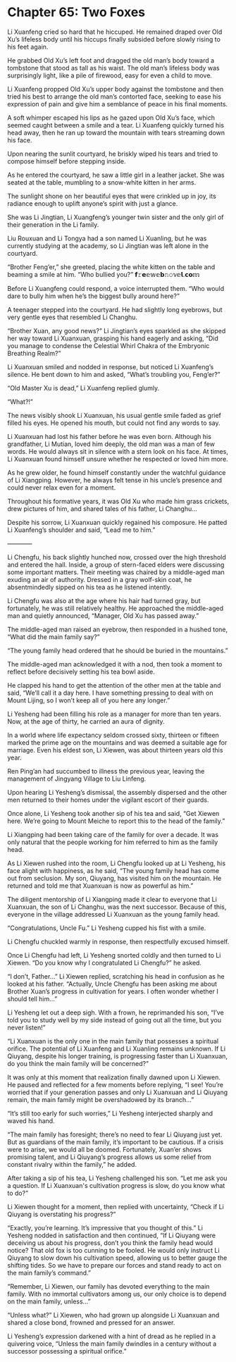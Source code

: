 # Chapter 65: Two Foxes

Li Xuanfeng cried so hard that he hiccuped. He remained draped over Old Xu’s lifeless body until his hiccups finally subsided before slowly rising to his feet again.

He grabbed Old Xu’s left foot and dragged the old man’s body toward a tombstone that stood as tall as his waist. The old man’s lifeless body was surprisingly light, like a pile of firewood, easy for even a child to move.

Li Xuanfeng propped Old Xu’s upper body against the tombstone and then tried his best to arrange the old man’s contorted face, seeking to ease his expression of pain and give him a semblance of peace in his final moments.

A soft whimper escaped his lips as he gazed upon Old Xu’s face, which seemed caught between a smile and a tear. Li Xuanfeng quickly turned his head away, then he ran up toward the mountain with tears streaming down his face.

Upon nearing the sunlit courtyard, he briskly wiped his tears and tried to compose himself before stepping inside.

As he entered the courtyard, he saw a little girl in a leather jacket. She was seated at the table, mumbling to a snow-white kitten in her arms.

The sunlight shone on her beautiful eyes that were crinkled up in joy, its radiance enough to uplift anyone’s spirit with just a glance.

She was Li Jingtian, Li Xuangfeng’s younger twin sister and the only girl of their generation in the Li family.

Liu Rouxuan and Li Tongya had a son named Li Xuanling, but he was currently studying at the academy, so Li Jingtian was left alone in the courtyard.

“Brother Feng’er,” she greeted, placing the white kitten on the table and beaming a smile at him. “Who bullied you?”
𝗳𝚛𝗲𝕖𝕨𝕖𝗯𝚗𝚘𝕧𝕖𝗹.𝗰𝗼𝕞

Before Li Xuangfeng could respond, a voice interrupted them. “Who would dare to bully him when he’s the biggest bully around here?”

A teenager stepped into the courtyard. He had slightly long eyebrows, but very gentle eyes that resembled Li Changhu.

“Brother Xuan, any good news?” Li Jingtian’s eyes sparkled as she skipped her way toward Li Xuanxuan, grasping his hand eagerly and asking, “Did you manage to condense the Celestial Whirl Chakra of the Embryonic Breathing Realm?”

Li Xuanxuan smiled and nodded in response, but noticed Li Xuanfeng’s silence. He bent down to him and asked, “What’s troubling you, Feng’er?”

“Old Master Xu is dead,” Li Xuanfeng replied glumly.

“What?!”

The news visibly shook Li Xuanxuan, his usual gentle smile faded as grief filled his eyes. He opened his mouth, but could not find any words to say.

Li Xuanxuan had lost his father before he was even born. Although his grandfather, Li Mutian, loved him deeply, the old man was a man of few words. He would always sit in silence with a stern look on his face. At times, Li Xuanxuan found himself unsure whether he respected or loved him more.

As he grew older, he found himself constantly under the watchful guidance of Li Xiangping. However, he always felt tense in his uncle’s presence and could never relax even for a moment.

Throughout his formative years, it was Old Xu who made him grass crickets, drew pictures of him, and shared tales of his father, Li Changhu...

Despite his sorrow, Li Xuanxuan quickly regained his composure. He patted Li Xuanfeng’s shoulder and said, “Lead me to him.”

————

Li Chengfu, his back slightly hunched now, crossed over the high threshold and entered the hall. Inside, a group of stern-faced elders were discussing some important matters. Their meeting was chaired by a middle-aged man exuding an air of authority. Dressed in a gray wolf-skin coat, he absentmindedly sipped on his tea as he listened intently.

Li Chengfu was also at the age where his hair had turned gray, but fortunately, he was still relatively healthy. He approached the middle-aged man and quietly announced, “Manager, Old Xu has passed away.”

The middle-aged man raised an eyebrow, then responded in a hushed tone, “What did the main family say?”

“The young family head ordered that he should be buried in the mountains.”

The middle-aged man acknowledged it with a nod, then took a moment to reflect before decisively setting his tea bowl aside.

He clapped his hand to get the attention of the other men at the table and said, “We’ll call it a day here. I have something pressing to deal with on Mount Lijing, so I won’t keep all of you here any longer.”

Li Yesheng had been filling his role as a manager for more than ten years. Now, at the age of thirty, he carried an aura of dignity.

In a world where life expectancy seldom crossed sixty, thirteen or fifteen marked the prime age on the mountains and was deemed a suitable age for marriage. Even his eldest son, Li Xiewen, was about thirteen years old this year.

Ren Ping’an had succumbed to illness the previous year, leaving the management of Jingyang Village to Liu Linfeng.

Upon hearing Li Yesheng’s dismissal, the assembly dispersed and the other men returned to their homes under the vigilant escort of their guards.

Once alone, Li Yesheng took another sip of his tea and said, “Get Xiewen here. We’re going to Mount Meiche to report this to the head of the family.”

Li Xiangping had been taking care of the family for over a decade. It was only natural that the people working for him referred to him as the family head.

As Li Xiewen rushed into the room, Li Chengfu looked up at Li Yesheng, his face alight with happiness, as he said, “The young family head has come out from seclusion. My son, Qiuyang, has visited him on the mountain. He returned and told me that Xuanxuan is now as powerful as him.”

The diligent mentorship of Li Xiangping made it clear to everyone that Li Xuanxuan, the son of Li Changhu, was the next successor. Because of this, everyone in the village addressed Li Xuanxuan as the young family head.

“Congratulations, Uncle Fu.” Li Yesheng cupped his fist with a smile.

Li Chengfu chuckled warmly in response, then respectfully excused himself.

Once Li Chengfu had left, Li Yesheng snorted coldly and then turned to Li Xiewen. “Do you know why I congratulated Li Chengfu?” he asked.

“I don’t, Father...” Li Xiewen replied, scratching his head in confusion as he looked at his father. “Actually, Uncle Chengfu has been asking me about Brother Xuan’s progress in cultivation for years. I often wonder whether I should tell him...”

Li Yesheng let out a deep sigh. With a frown, he reprimanded his son, “I’ve told you to study well by my side instead of going out all the time, but you never listen!”

“Li Xuanxuan is the only one in the main family that possesses a spiritual orifice. The potential of Li Xuanfeng and Li Xuanling remains unknown. If Li Qiuyang, despite his longer training, is progressing faster than Li Xuanxuan, do you think the main family will be concerned?”

It was only at this moment that realization finally dawned upon Li Xiewen. He paused and reflected for a few moments before replying, “I see! You’re worried that if your generation passes and only Li Xuanxuan and Li Qiuyang remain, the main family might be overshadowed by its branch...”

“It’s still too early for such worries,” Li Yesheng interjected sharply and waved his hand.

“The main family has foresight; there’s no need to fear Li Qiuyang just yet. But as guardians of the main family, it’s important to be cautious. If a crisis were to arise, we would all be doomed. Fortunately, Xuan’er shows promising talent, and Li Qiuyang’s progress allows us some relief from constant rivalry within the family,” he added.

After taking a sip of his tea, Li Yesheng challenged his son. “Let me ask you a question. If Li Xuanxuan's cultivation progress is slow, do you know what to do?”

Li Xiewen thought for a moment, then replied with uncertainty, “Check if Li Qiuyang is overstating his progress?”

“Exactly, you’re learning. It’s impressive that you thought of this.” Li Yesheng nodded in satisfaction and then continued, “If Li Qiuyang were deceiving us about his progress, don’t you think the family head would notice? That old fox is too cunning to be fooled. He would only instruct Li Qiuyang to slow down his cultivation speed, allowing us to better gauge the shifting tides. So we have to prepare our forces and stand ready to act on the main family’s command.”

“Remember, Li Xiewen, our family has devoted everything to the main family. With no immortal cultivators among us, our only choice is to depend on the main family, unless...”

“Unless what?” Li Xiewen, who had grown up alongside Li Xuanxuan and shared a close bond, frowned and pressed for an answer.

Li Yesheng’s expression darkened with a hint of dread as he replied in a quivering voice, “Unless the main family dwindles in a century without a successor possessing a spiritual orifice.”
